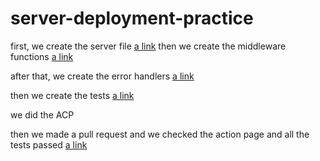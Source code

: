 # server-deployment-practice
first, we create the server file 
[a link](https://github.com/AmroBaniIssa/server-deployment-practice/blob/main/src/server.js)
 then we create the middleware functions
[a link](https://github.com/AmroBaniIssa/server-deployment-practice/tree/main/src/middlewares)

after that, we create the error handlers 
[a link](https://github.com/AmroBaniIssa/server-deployment-practice/tree/main/src/handlers)

then we create the tests 
[a link](https://github.com/AmroBaniIssa/server-deployment-practice/tree/main/__test__)

we did the ACP

then we made a pull request 
and we checked the action page and all the tests passed
[a link](https://github.com/AmroBaniIssa/server-deployment-practice/actions)
